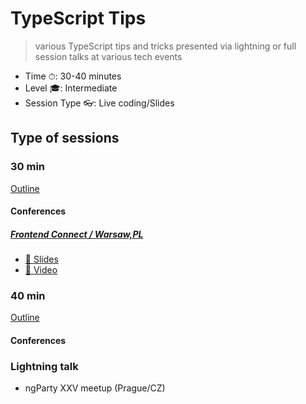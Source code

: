 # TypeScript Tips

> various TypeScript tips and tricks presented via lightning or full session talks at various tech events

- Time ⏱: 30-40 minutes
- Level 🎓: Intermediate
- Session Type 👓: Live coding/Slides

## Type of sessions

### 30 min

[Outline](./OUTLINE-30.md)

#### Conferences

##### [Frontend Connect / Warsaw,PL](https://fronted-con.pl)

- [📄 Slides](https://speakerdeck.com/martin_hotell/ultimate-react-component-patterns-with-typescript-7c7de365-b6af-461d-bf1b-7870540adaa2)
- [🎥 Video](TBA)

### 40 min

[Outline](./OUTLINE-40.md)

#### Conferences

### Lightning talk

- ngParty XXV meetup (Prague/CZ)
